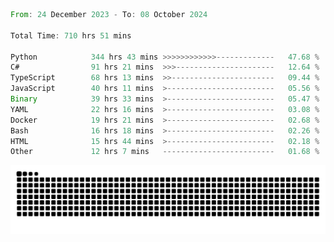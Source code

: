 <!--START_SECTION:waka-->

```rust
From: 24 December 2023 - To: 08 October 2024

Total Time: 710 hrs 51 mins

Python            344 hrs 43 mins >>>>>>>>>>>>-------------   47.68 %
C#                91 hrs 21 mins  >>>----------------------   12.64 %
TypeScript        68 hrs 13 mins  >>-----------------------   09.44 %
JavaScript        40 hrs 11 mins  >------------------------   05.56 %
Binary            39 hrs 33 mins  >------------------------   05.47 %
YAML              22 hrs 16 mins  >------------------------   03.08 %
Docker            19 hrs 21 mins  >------------------------   02.68 %
Bash              16 hrs 18 mins  >------------------------   02.26 %
HTML              15 hrs 44 mins  >------------------------   02.18 %
Other             12 hrs 7 mins   -------------------------   01.68 %
```

<!--END_SECTION:waka-->


<picture>
  <source media="(prefers-color-scheme: dark)" srcset="https://raw.githubusercontent.com/jeerawut97/jeerawut97/output/github-contribution-grid-snake.svg">
  <img alt="github contribution grid snake animation" src="https://raw.githubusercontent.com/jeerawut97/jeerawut97/output/github-contribution-grid-snake.svg">
</picture>
